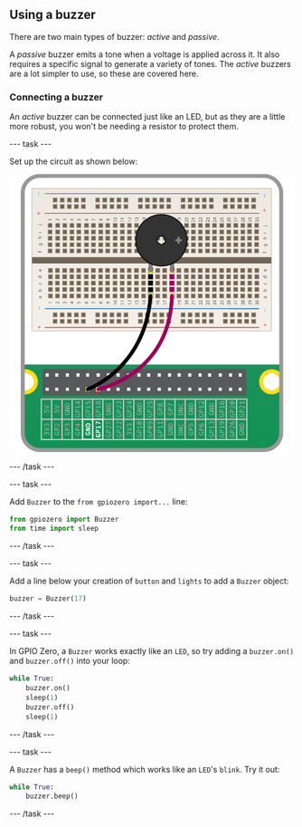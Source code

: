 ## Using a buzzer

There are two main types of buzzer: *active* and *passive*.

A *passive* buzzer emits a tone when a voltage is applied across it. It also requires a specific signal to generate a variety of tones. The *active* buzzers are a lot simpler to use, so these are covered here.

### Connecting a buzzer

An *active* buzzer can be connected just like an LED, but as they are a little more robust, you won't be needing a resistor to protect them.

--- task ---

Set up the circuit as shown below:

![buzzer](images/buzzer-circuit.png)

--- /task ---

--- task ---

Add `Buzzer` to the `from gpiozero import...` line:

```python
from gpiozero import Buzzer
from time import sleep
```

--- /task ---

--- task ---

Add a line below your creation of `button` and `lights` to add a `Buzzer` object:

```python
buzzer = Buzzer(17)
```

--- /task ---

--- task ---

In GPIO Zero, a `Buzzer` works exactly like an `LED`, so try adding a `buzzer.on()` and `buzzer.off()` into your loop:

```python
while True:
    buzzer.on()
    sleep(1)
    buzzer.off()
    sleep(1)
```

--- /task ---

--- task ---

A `Buzzer` has a `beep()` method which works like an `LED`'s `blink`. Try it out:

```python
while True:
    buzzer.beep()
```

--- /task ---





